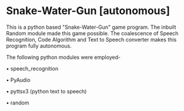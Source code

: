 # Snake-Water-Gun [autonomous]


This is a python based "Snake-Water-Gun" game program. The inbuilt Random module made this game possible. The coalescence of Speech Recognition, Code Algorithm and Text to Speech converter makes this program fully autonomous.

The following python modules were employed-

• speech_recognition 

• PyAudio

• pyttsx3 (python text to speech)

• random
